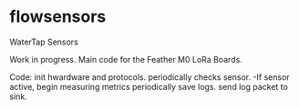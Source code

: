# flowsensors
WaterTap Sensors

Work in progress. Main code for the Feather M0 LoRa Boards.

Code: init hwardware and protocols.
      periodically checks sensor.
        -If sensor active, begin measuring metrics periodically
      save logs.
      send log packet to sink.
      
      
      
